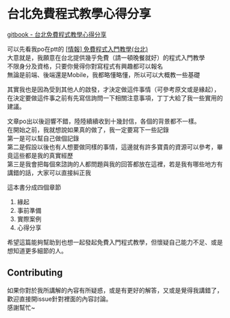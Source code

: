 # 台北免費程式教學心得分享

[gitbook - 台北免費程式教學心得分享](https://aszx87410.gitbooks.io/programming-tutorial-review/content/)  

可以先看我po在ptt的 [[情報] 免費程式入門教學(台北)](https://www.ptt.cc/bbs/Soft_Job/M.1445780425.A.9C6.html)  
大意就是，我願意在台北提供幾乎免費（請一頓晚餐就好）的程式入門教學  
不限身分及資格，只要你覺得你對寫程式有興趣都可以報名  
無論是前端、後端還是Mobile，我都略懂略懂，所以可以大概教一些基礎

其實我也是因為受到其他人的啟發，才決定做這件事情（可參考原文或是緣起），在決定要做這件事之前有先寫信詢問一下相關注意事項，丁丁大給了我一些實用的建議。

文章po出以後迴響不錯，陸陸續續收到十幾封信，各個的背景都不一樣。  
在開始之前，我就想說如果真的做了，我一定要寫下一些記錄  
第一是可以幫自己做個記錄  
第二是假設以後也有人想要做同樣的事情，這邊就有許多寶貴的資源可以參考，畢竟這些都是我的真實經歷  
第三是我會把每個來諮詢的人都問題與我的回答都放在這裡，若是我有哪些地方有講錯的話，大家可以直接糾正我


這本書分成四個章節
1. 緣起
2. 事前準備
3. 實際案例
4. 心得分享

希望這篇能夠幫助到也想一起發起免費入門程式教學，但懷疑自己能力不足、或是想知道更多細節的人。


## Contributing
如果你對於我所講解的內容有所疑惑，或是有更好的解答，又或是覺得我講錯了，歡迎直接開issue針對裡面的內容討論。  
感謝幫忙~


